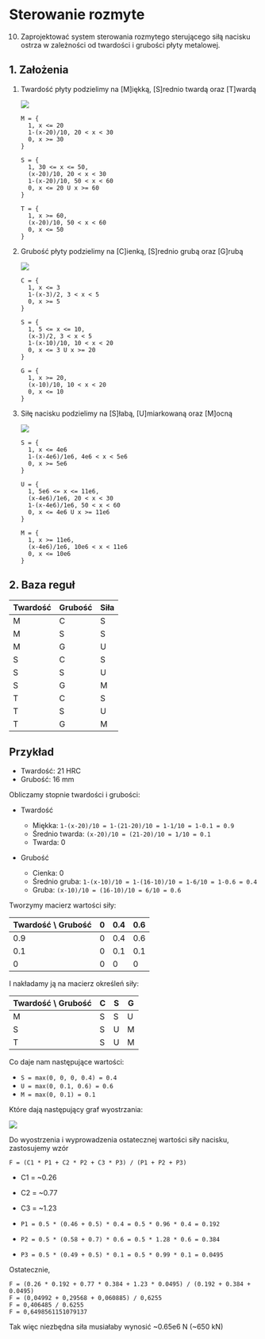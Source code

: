 # Sterowanie rozmyte

10. Zaprojektować system sterowania rozmytego sterującego siłą nacisku
ostrza w zależności od twardości i grubości płyty metalowej.

## 1. Założenia

1. Twardość płyty podzielimy na [M]iękką, [S]rednio twardą oraz [T]wardą

    ![](img/hardness.png)
    
    ```
    M = {
      1, x <= 20
      1-(x-20)/10, 20 < x < 30
      0, x >= 30
    }
    ```
    
    ```
    S = {
      1, 30 <= x <= 50,
      (x-20)/10, 20 < x < 30
      1-(x-20)/10, 50 < x < 60
      0, x <= 20 U x >= 60
    }
    ```
    
    ```
    T = {
      1, x >= 60,
      (x-20)/10, 50 < x < 60
      0, x <= 50
    }
    ```

2. Grubość płyty podzielimy na [C]ienką, [S]rednio grubą oraz [G]rubą

    ![](img/thickness.png)
    
    ```
    C = {
      1, x <= 3
      1-(x-3)/2, 3 < x < 5
      0, x >= 5
    }
    ```
    
    ```
    S = {
      1, 5 <= x <= 10,
      (x-3)/2, 3 < x < 5
      1-(x-10)/10, 10 < x < 20
      0, x <= 3 U x >= 20
    }
    ```
    
    ```
    G = {
      1, x >= 20,
      (x-10)/10, 10 < x < 20
      0, x <= 10
    }
    ```

3. Siłę nacisku podzielimy na [S]łabą, [U]miarkowaną oraz [M]ocną

    ![](img/force.png)
    
    ```
    S = {
      1, x <= 4e6
      1-(x-4e6)/1e6, 4e6 < x < 5e6
      0, x >= 5e6
    }
    ```
    
    ```
    U = {
      1, 5e6 <= x <= 11e6,
      (x-4e6)/1e6, 20 < x < 30
      1-(x-4e6)/1e6, 50 < x < 60
      0, x <= 4e6 U x >= 11e6
    }
    ```
    
    ```
    M = {
      1, x >= 11e6,
      (x-4e6)/1e6, 10e6 < x < 11e6
      0, x <= 10e6
    }
    ```

## 2. Baza reguł

| Twardość | Grubość | Siła |
|---|---|---|
| M | C | S |
| M | S | S |
| M | G | U |
| S | C | S |
| S | S | U |
| S | G | M |
| T | C | S |
| T | S | U |
| T | G | M |

## Przykład

* Twardość: 21 HRC
* Grubość: 16 mm

Obliczamy stopnie twardości i grubości:

* Twardość
  * Miękka: `1-(x-20)/10 = 1-(21-20)/10 = 1-1/10 = 1-0.1 = 0.9`
  * Średnio twarda: `(x-20)/10 = (21-20)/10 = 1/10 = 0.1`
  * Twarda: 0
  
* Grubość
  * Cienka: 0
  * Średnio gruba: `1-(x-10)/10 = 1-(16-10)/10 = 1-6/10 = 1-0.6 = 0.4`
  * Gruba: `(x-10)/10 = (16-10)/10 = 6/10 = 0.6`

Tworzymy macierz wartości siły:

| Twardość \ Grubość | 0 | 0.4 | 0.6 |
|---|---|---|---|
| 0.9 | 0 | 0.4 | 0.6 |
| 0.1 | 0 | 0.1 | 0.1 |
| 0 | 0 | 0 | 0 |

I nakładamy ją na macierz określeń siły:

| Twardość \ Grubość | C | S | G |
|---|---|---|---|
| M | S | S | U |
| S | S | U | M |
| T | S | U | M |

Co daje nam następujące wartości:

* `S = max(0, 0, 0, 0.4) = 0.4`
* `U = max(0, 0.1, 0.6) = 0.6`
* `M = max(0, 0.1) = 0.1`

Które dają następujący graf wyostrzania:

![](img/force-calculated.png)

Do wyostrzenia i wyprowadzenia ostatecznej wartości siły nacisku, zastosujemy
wzór

```
F = (C1 * P1 + C2 * P2 + C3 * P3) / (P1 + P2 + P3)
```

* C1 = ~0.26
* C2 = ~0.77
* C3 = ~1.23

* `P1 = 0.5 * (0.46 + 0.5) * 0.4 = 0.5 * 0.96 * 0.4 = 0.192`
* `P2 = 0.5 * (0.58 + 0.7) * 0.6 = 0.5 * 1.28 * 0.6 = 0.384`
* `P3 = 0.5 * (0.49 + 0.5) * 0.1 = 0.5 * 0.99 * 0.1 = 0.0495`

Ostatecznie,

```
F = (0.26 * 0.192 + 0.77 * 0.384 + 1.23 * 0.0495) / (0.192 + 0.384 + 0.0495)
F = (0,04992 + 0,29568 + 0,060885) / 0,6255
F = 0,406485 / 0.6255
F = 0,6498561151079137
```

Tak więc niezbędna siła musiałaby wynosić ~0.65e6 N (~650 kN)